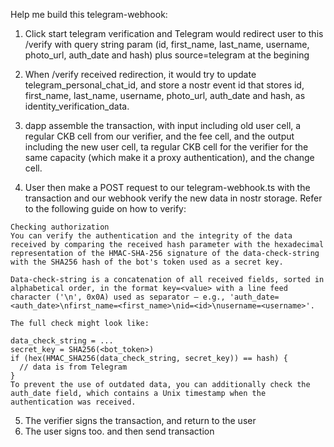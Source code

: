 

Help me build this telegram-webhook:

1. Click start telegram verification and Telegram would redirect user to this /verify with query string param (id, first_name, last_name, username, photo_url, auth_date and hash) plus source=telegram at the begining
2. When /verify received redirection, it would try to update telegram_personal_chat_id, and store a nostr event id that stores id, first_name, last_name, username, photo_url, auth_date and hash, as identity_verification_data.
3. dapp assemble the transaction, with input including old user cell, a regular CKB cell from our verifier, and the fee cell, and the output including the new user cell, ta regular CKB cell for the verifier for the same capacity (which make it a proxy authentication), and the change cell.

4. User then make a POST request to our telegram-webhook.ts with the transaction and our webhook verify the new data in nostr storage. Refer to the following guide on how to verify:

```
Checking authorization
You can verify the authentication and the integrity of the data received by comparing the received hash parameter with the hexadecimal representation of the HMAC-SHA-256 signature of the data-check-string with the SHA256 hash of the bot's token used as a secret key.

Data-check-string is a concatenation of all received fields, sorted in alphabetical order, in the format key=<value> with a line feed character ('\n', 0x0A) used as separator – e.g., 'auth_date=<auth_date>\nfirst_name=<first_name>\nid=<id>\nusername=<username>'.

The full check might look like:

data_check_string = ...
secret_key = SHA256(<bot_token>)
if (hex(HMAC_SHA256(data_check_string, secret_key)) == hash) {
  // data is from Telegram
}
To prevent the use of outdated data, you can additionally check the auth_date field, which contains a Unix timestamp when the authentication was received.
```
5. The verifier signs the transaction, and return to the user
6. The user signs too. and then send transaction